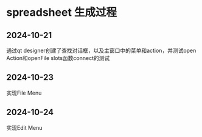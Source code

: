# spreadsheet 生成过程

## 2024-10-21 
通过qt designer创建了查找对话框，以及主窗口中的菜单和action，并测试open Action和openFile slots函数connect的测试

## 2024-10-23 
实现File Menu

## 2024-10-24 
实现Edit Menu